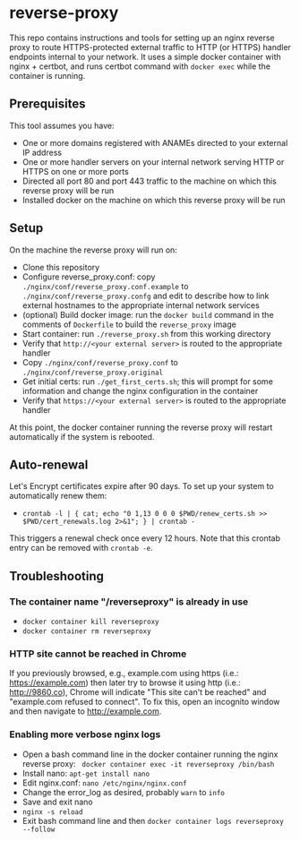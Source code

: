 # reverse-proxy

This repo contains instructions and tools for setting up an nginx reverse proxy to route HTTPS-protected external traffic to HTTP (or HTTPS) handler endpoints internal to your network.  It uses a simple docker container with nginx + certbot, and runs certbot command with `docker exec` while the container is running.

## Prerequisites

This tool assumes you have:

* One or more domains registered with ANAMEs directed to your external IP address
* One or more handler servers on your internal network serving HTTP or HTTPS on one or more ports
* Directed all port 80 and port 443 traffic to the machine on which this reverse proxy will be run
* Installed docker on the machine on which this reverse proxy will be run

## Setup

On the machine the reverse proxy will run on:

* Clone this repository
* Configure reverse_proxy.conf: copy `./nginx/conf/reverse_proxy.conf.example` to `./nginx/conf/reverse_proxy.confg` and edit to describe how to link external hostnames to the appropriate internal network services
* (optional) Build docker image: run the `docker build` command in the comments of `Dockerfile` to build the `reverse_proxy` image
* Start container: run `./reverse_proxy.sh` from this working directory
* Verify that `http://<your external server>` is routed to the appropriate handler
* Copy `./nginx/conf/reverse_proxy.conf` to `./nginx/conf/reverse_proxy.original`
* Get initial certs: run `./get_first_certs.sh`; this will prompt for some information and change the nginx configuration in the container
* Verify that `https://<your external server>` is routed to the appropriate handler

At this point, the docker container running the reverse proxy will restart automatically if the system is rebooted.

## Auto-renewal

Let's Encrypt certificates expire after 90 days.  To set up your system to automatically renew them:

* `crontab -l | { cat; echo "0 1,13 0 0 0 $PWD/renew_certs.sh >> $PWD/cert_renewals.log 2>&1"; } | crontab -`

This triggers a renewal check once every 12 hours.  Note that this crontab entry can be removed with `crontab -e`.

## Troubleshooting

### The container name "/reverseproxy" is already in use

* `docker container kill reverseproxy`
* `docker container rm reverseproxy`

### HTTP site cannot be reached in Chrome

If you previously browsed, e.g., example.com using https (i.e.: https://example.com) then later try to browse it using http (i.e.: http://9860.co), Chrome will indicate "This site can't be reached" and "example.com refused to connect".  To fix this, open an incognito window and then navigate to http://example.com.

### Enabling more verbose nginx logs

* Open a bash command line in the docker container running the nginx reverse proxy: ` docker container exec -it reverseproxy /bin/bash`
* Install nano: `apt-get install nano`
* Edit nginx.conf: `nano /etc/nginx/nginx.conf`
* Change the error_log as desired, probably `warn` to `info`
* Save and exit nano
* `nginx -s reload`
* Exit bash command line and then `docker container logs reverseproxy --follow`
